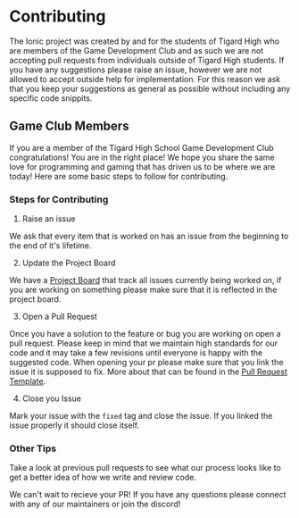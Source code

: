 # Contributing

The Ionic project was created by and for the students of Tigard High who are members of the Game Development Club and as such we are not accepting pull 
requests from individuals outside of Tigard High students. If you have any suggestions please raise an issue, however we are not allowed to accept outside
help for implementation. For this reason we ask that you keep your suggestions as general as possible without including any specific code snippits.

## Game Club Members

If you are a member of the Tigard High School Game Development Club congratulations! You are in the right place! We hope you share the same love for 
programming and gaming that has driven us to be where we are today! Here are some basic steps to follow for contributing.

### Steps for Contributing

1. Raise an issue

We ask that every item that is worked on has an issue from the beginning to the end of it's lifetime.

2. Update the Project Board

We have a [Project Board](https://github.com/TigardHighGDC/Ionic/projects/3) that track all issues currently being worked on, if you are working on something please make sure that it is reflected in
the project board.

3. Open a Pull Request

Once you have a solution to the feature or bug you are working on open a pull request. Please keep in mind that we maintain high standards for our code
and it may take a few revisions until everyone is happy with the suggested code. When opening your pr please make sure that you link the issue it is 
supposed to fix. More about that can be found in the [Pull Request Template](https://github.com/TigardHighGDC/Ionic/blob/main/.github/pull_request_template.md).

4. Close you Issue

Mark your issue with the `fixed` tag and close the issue. If you linked the issue properly it should close itself.

### Other Tips

Take a look at previous pull requests to see what our process looks like to get a better idea of how we write and review code.

We can't wait to recieve your PR! If you have any questions please connect with any of our maintainers or join the discord!

